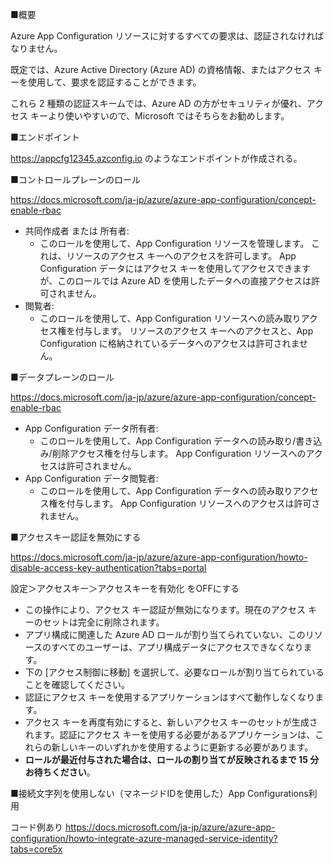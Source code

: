 ■概要

Azure App Configuration リソースに対するすべての要求は、認証されなければなりません。 

既定では、Azure Active Directory (Azure AD) の資格情報、またはアクセス キーを使用して、要求を認証することができます。 

これら 2 種類の認証スキームでは、Azure AD の方がセキュリティが優れ、アクセス キーより使いやすいので、Microsoft ではそちらをお勧めします。

■エンドポイント

https://appcfg12345.azconfig.io
のようなエンドポイントが作成される。

■コントロールプレーンのロール

https://docs.microsoft.com/ja-jp/azure/azure-app-configuration/concept-enable-rbac

- 共同作成者 または 所有者: 
  - このロールを使用して、App Configuration リソースを管理します。 これは、リソースのアクセス キーへのアクセスを許可します。 App Configuration データにはアクセス キーを使用してアクセスできますが、このロールでは Azure AD を使用したデータへの直接アクセスは許可されません。
- 閲覧者:
  - このロールを使用して、App Configuration リソースへの読み取りアクセス権を付与します。 リソースのアクセス キーへのアクセスと、App Configuration に格納されているデータへのアクセスは許可されません。


■データプレーンのロール

https://docs.microsoft.com/ja-jp/azure/azure-app-configuration/concept-enable-rbac

- App Configuration データ所有者: 
  - このロールを使用して、App Configuration データへの読み取り/書き込み/削除アクセス権を付与します。 App Configuration リソースへのアクセスは許可されません。
- App Configuration データ閲覧者: 
  - このロールを使用して、App Configuration データへの読み取りアクセス権を付与します。 App Configuration リソースへのアクセスは許可されません。


■アクセスキー認証を無効にする

https://docs.microsoft.com/ja-jp/azure/azure-app-configuration/howto-disable-access-key-authentication?tabs=portal

設定＞アクセスキー＞アクセスキーを有効化 をOFFにする

- この操作により、アクセス キー認証が無効になります。現在のアクセス キーのセットは完全に削除されます。
- アプリ構成に関連した Azure AD ロールが割り当てられていない、このリソースのすべてのユーザーは、アプリ構成データにアクセスできなくなります。
- 下の [アクセス制御に移動] を選択して、必要なロールが割り当てられていることを確認してください。 
- 認証にアクセス キーを使用するアプリケーションはすべて動作しなくなります。 
- アクセス キーを再度有効にすると、新しいアクセス キーのセットが生成されます。認証にアクセス キーを使用する必要があるアプリケーションは、これらの新しいキーのいずれかを使用するように更新する必要があります。
- **ロールが最近付与された場合は、ロールの割り当てが反映されるまで 15 分お待ちください**。 

■接続文字列を使用しない（マネージドIDを使用した）App Configurations利用

コード例あり
https://docs.microsoft.com/ja-jp/azure/azure-app-configuration/howto-integrate-azure-managed-service-identity?tabs=core5x
